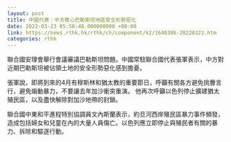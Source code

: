 ```yaml
---
layout: post
title: 中國代表：中方擔心巴勒斯坦地區安全形勢惡化
date: 2022-03-23 05:58:48.000000000 +08:00
link: https://news.rthk.hk/rthk/ch/component/k2/1640386-20220323.htm
categories: rthk
---
```


聯合國安理會舉行會議審議巴勒斯坦問題。中國常駐聯合國代表張軍表示，中方對近期巴勒斯坦被佔領土地的安全形勢惡化感到擔憂。 

張軍說，即將到來的4月有穆斯林和猶太教的重要節日，呼籲有關各方避免挑釁言行，避免煽動暴力，不要讓去年加沙衝突重演。 他再次呼籲以色列停止擴建猶太殖民區，以及盡快解除對加沙地帶的封鎖。

聯合國中東和平進程特別協調員文內斯蘭表示，約旦河西岸殖民區暴力事件頻發，造成包括婦女和兒童在內的大量人員傷亡。以色列應立即停止與殖民者有關的暴力、拆除和驅逐行動。
